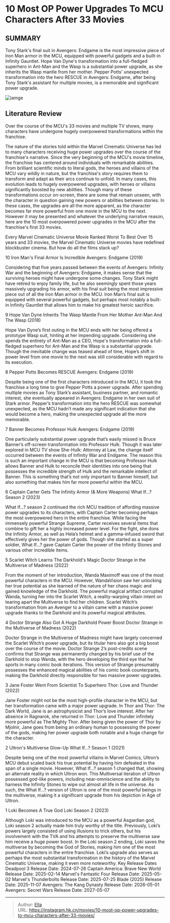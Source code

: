 # 10 Most OP Power Upgrades To MCU Characters After 33 Movies


## SUMMARY 


 Tony Stark&#39;s final suit in Avengers: Endgame is the most impressive piece of Iron Man armor in the MCU, equipped with powerful gadgets and a built-in Infinity Gauntlet. 
 Hope Van Dyne&#39;s transformation into a full-fledged superhero in Ant-Man and the Wasp is a substantial power upgrade, as she inherits the Wasp mantle from her mother. 
 Pepper Potts&#39; unexpected transformation into the hero RESCUE in Avengers: Endgame, after being Tony Stark&#39;s assistant for multiple movies, is a memorable and significant power upgrade. 

![iamge](https://static1.srcdn.com/wordpress/wp-content/uploads/2024/01/most_op_powerupgrades_mcu.jpg)

## Literature Review

Over the course of the MCU&#39;s 33 movies and multiple TV shows, many characters have undergone hugely overpowered transformations within the franchise.




The nature of the stories told within the Marvel Cinematic Universe has led to many characters receiving huge power upgrades over the course of the franchise&#39;s narrative. Since the very beginning of the MCU&#39;s movie timeline, the franchise has centered around individuals with remarkable abilities. From brilliant scientific minds to literal gods, the heroes and villains of the MCU vary wildly in nature, but the franchise&#39;s story requires them to transform and adapt as their arcs continue to unfold. In many cases, this evolution leads to hugely overpowered upgrades, with heroes or villains significantly boosted by new abilities.
Though many of these transformations occur on-screen, there are some that remain unseen, with the character in question gaining new powers or abilities between stories. In these cases, the upgrades are all the more apparent, as the character becomes far more powerful from one movie in the MCU to the next. However it may be presented and whatever the underlying narrative reason, here are the 10 most overpowered power upgrades in the MCU after the franchise&#39;s first 33 movies.
            
 
 Every Marvel Cinematic Universe Movie Ranked Worst To Best 
Over 15 years and 33 movies, the Marvel Cinematic Universe movies have redefined blockbuster cinema. But how do all the films stack up?












 








 10  Iron Man&#39;s Final Armor Is Incredible 
Avengers: Endgame (2019)
        

Considering that five years passed between the events of Avengers: Infinity War and the beginning of Avengers: Endgame, it makes sense that the surviving heroes might have undergone some changes. Tony Stark might have retired to enjoy family life, but he also seemingly spent those years massively upgrading his armor, with his final suit being the most impressive piece out of all the Iron Man armor in the MCU. Iron Man’s final suit is equipped with several powerful gadgets, but perhaps most notably a built-in Infinity Gauntlet that allows him to make his greatest heroic sacrifice.





 9  Hope Van Dyne Inherits The Wasp Mantle From Her Mother 
Ant-Man And The Wasp (2018)
        

Hope Van Dyne’s first outing in the MCU ends with her being offered a prototype Wasp suit, hinting at her impending upgrade. Considering she spends the entirety of Ant-Man as a CEO, Hope&#39;s transformation into a full-fledged superhero for Ant-Man and the Wasp is a substantial upgrade. Though the inevitable change was teased ahead of time, Hope’s shift in power level from one movie to the next was still considerable with regard to its execution.





 8  Pepper Potts Becomes RESCUE 
Avengers: Endgame (2019)
        

Despite being one of the first characters introduced in the MCU, it took the franchise a long time to give Pepper Potts a power upgrade. After spending multiple movies as Tony Stark’s assistant, business partner, and romantic interest, she eventually appeared in Avengers: Endgame in her own suit of Stark armor. Pepper’s transformation into the hero RESCUE was somewhat unexpected, as the MCU hadn’t made any significant indication that she would become a hero, making the unexpected upgrade all the more memorable.





 7  Banner Becomes Professor Hulk 
Avengers: Endgame (2019)
        

One particularly substantial power upgrade that’s easily missed is Bruce Banner’s off-screen transformation into Professor Hulk. Though it was later explored in MCU TV show She-Hulk: Attorney at Law, the change itself occurred between the events of Infinity War and Endgame. The reason this is such an important change in the MCU is that becoming Professor Hulk allows Banner and Hulk to reconcile their identities into one being that possesses the incredible strength of Hulk and the remarkable intellect of Banner. This is something that’s not only important to Banner himself, but also something that makes him far more powerful within the MCU.





 6  Captain Carter Gets The Infinity Armor (&amp; More Weapons) 
What If...? Season 2 (2023)
        

What If…? season 2 continued the rich MCU tradition of affording massive power upgrades to its characters, with Captain Carter becoming perhaps the most overpowered hero in the entire franchise. While facing the immensely powerful Strange Supreme, Carter receives several items that combine to gift her a highly increased power level. For the fight, she dons the Infinity Armor, as well as Hela’s helmet and a gamma-infused sword that effectively gives her the power of gods. Though she started as a super soldier, What If…? gave Captain Carter the power of the Infinity Stones and various other incredible items.





 5  Scarlet Witch Learns The Darkhold&#39;s Magic 
Doctor Strange in the Multiverse of Madness (2022)


 







From the moment of her introduction, Wanda Maximoff was one of the most powerful characters in the MCU. However, WandaVision saw her unlocking her true potential as she learned of the nature of her chaos magic and gained knowledge of the Darkhold. The powerful magical artifact corrupted Wanda, turning her into the Scarlet Witch, a reality-warping villain intent on tearing apart the Multiverse to find her children. Scarlet Witch’s transformation from an Avenger to a villain came with a massive power upgrade thanks to the Darkhold and its powerful magical attributes.





 4  Doctor Strange Also Got A Huge Darkhold Power Boost 
Doctor Strange in the Multiverse of Madness (2022)
        

Doctor Strange in the Multiverse of Madness might have largely concerned the Scarlet Witch’s power upgrade, but its titular hero also got a big boost over the course of the movie. Doctor Strange 2’s post-credits scene confirms that Strange was permanently changed by his brief use of the Darkhold to stop Wanda, with the hero developing the third eye that he sports in many comic book iterations. This version of Strange presumably possesses the enhanced magical abilities of his comic book counterparts, making the Darkhold directly responsible for two massive power upgrades.





 3  Jane Foster Went From Scientist To Superhero 
Thor: Love and Thunder (2022)


 







Jane Foster might not be the most high-profile character in the MCU, but her transformation came with a major power upgrade. In Thor and Thor: The Dark World, Jane is an astrophysicist and Thor’s love interest. After her absence in Ragnarok, she returned in Thor: Love and Thunder infinitely more powerful as The Mighty Thor. After being given the power of Thor by Mjolnir, Jane goes from being an ordinary human to possessing the power of the gods, making her power upgrade both notable and a huge change for the character.





 2  Ultron&#39;s Multiverse Glow-Up 
What If...? Season 1 (2021)


 







Despite being one of the most powerful villains in Marvel Comics, Ultron’s MCU debut scaled back his true potential by having him defeated in the span of a single movie. However, What If…? season 1 changed that, showing an alternate reality in which Ultron won. This Multiversal iteration of Ultron possessed god-like powers, including near-omniscience and the ability to harness the Infinity Stones to wipe out almost all life in the universe. As such, the What If...? version of Ultron is one of the most powerful beings in the multiverse, making it a significant upgrade from his depiction in Age of Ultron.





 1  Loki Becomes A True God 
Loki Season 2 (2023)
        

Although Loki was introduced to the MCU as a powerful Asgardian god, Loki season 2 actually made him truly worthy of the title. Previously, Loki’s powers largely consisted of using illusions to trick others, but his involvement with the TVA and his attempts to preserve the multiverse saw him receive a huge power boost. In the Loki season 2 ending, Loki saves the multiverse by becoming the God of Stories, making him one of the most powerful characters in the entire franchise. Loki’s upgrade also serves as perhaps the most substantial transformation in the history of the Marvel Cinematic Universe, making it even more noteworthy.
   Key Release Dates             Deadpool 3 Release Date: 2024-07-26                   Captain America: Brave New World Release Date: 2025-02-14                  Marvel&#39;s Fantastic Four Release Date: 2025-05-02                  Marvel&#39;s Thunderbolts Release Date: 2025-07-25                  Blade (2025) Release Date: 2025-11-07                  Avengers: The Kang Dynasty  Release Date: 2026-05-01                   Avengers: Secret Wars Release Date: 2027-05-07      

---

> Author: [Ella](https://instagram.hk.cn/)  
> URL: https://instagram.hk.cn/movies/10-most-op-power-upgrades-to-mcu-characters-after-33-movies/  

